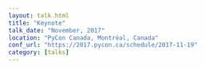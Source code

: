 ```yaml
---
layout: talk.html
title: "Keynote"
talk_date: "November, 2017"
location: "PyCon Canada, Montréal, Canada"
conf_url: "https://2017.pycon.ca/schedule/2017-11-19"
category: [talks]
---
```

